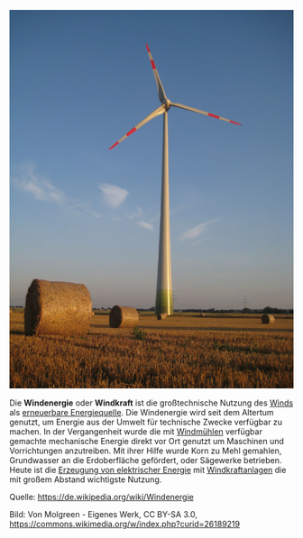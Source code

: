 ![img](index_Windkraft.assets/20090808_l_xl_wiki_1938.jpg)

Die **Windenergie** oder **Windkraft** ist die großtechnische Nutzung des [Winds](https://de.wikipedia.org/wiki/Wind) als [erneuerbare Energiequelle](https://de.wikipedia.org/wiki/Erneuerbare_Energie). Die Windenergie wird seit dem Altertum genutzt, um Energie aus der Umwelt für technische Zwecke verfügbar zu machen. In der Vergangenheit wurde die mit [Windmühlen](https://de.wikipedia.org/wiki/Windmühle) verfügbar gemachte mechanische Energie direkt vor Ort genutzt um Maschinen und Vorrichtungen anzutreiben. Mit ihrer Hilfe wurde Korn zu Mehl gemahlen, Grundwasser an die Erdoberfläche gefördert, oder Sägewerke betrieben. Heute ist die [Erzeugung von elektrischer Energie](https://de.wikipedia.org/wiki/Stromerzeugung) mit [Windkraftanlagen](https://de.wikipedia.org/wiki/Windkraftanlage) die mit großem Abstand wichtigste Nutzung.

Quelle: https://de.wikipedia.org/wiki/Windenergie

Bild: Von Molgreen - Eigenes Werk, CC BY-SA 3.0, https://commons.wikimedia.org/w/index.php?curid=26189219
